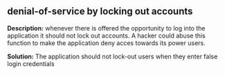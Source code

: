
denial-of-service by locking out accounts
-------

**Description:**
whenever there is offered the opportunity to log into the application it should not lock out accounts.
A hacker could abuse this function to make the application deny acces towards its power users.


**Solution:**
The application should not lock-out users when they enter false login credentials 

	